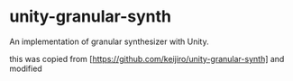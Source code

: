 unity-granular-synth
====================

An implementation of granular synthesizer with Unity.

this was copied from [https://github.com/keijiro/unity-granular-synth] and modified 